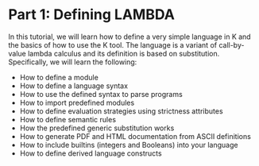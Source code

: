 # Part 1: Defining LAMBDA

In this tutorial, we will learn how to define a very simple language in K and the basics of how to use the K tool.  The language is a variant of call-by-value lambda calculus and its definition is based on substitution.  Specifically, we will learn the following:

* How to define a module
* How to define a language syntax
* How to use the defined syntax to parse programs
* How to import predefined modules
* How to define evaluation strategies using strictness attributes
* How to define semantic rules
* How the predefined generic substitution works
* How to generate PDF and HTML documentation from ASCII definitions
* How to include builtins (integers and Booleans) into your language
* How to define derived language constructs
